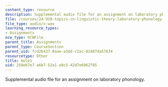 ```yaml
---
content_type: resource
description: Supplemental audio file for an assignment on laboratory phonology.
file: /courses/24-910-topics-in-linguistic-theory-laboratory-phonology-spring-2007/258e67e7a6b752a1a9c542d7e6962785_mole1.wav
file_type: audio/x-wav
learning_resource_types:
- Assignments
ocw_type: OCWFile
parent_title: Assignments
parent_type: CourseSection
parent_uid: fcd2b437-0aae-a3dd-c2ac-02d87da57634
resourcetype: Other
title: mole1
uid: 258e67e7-a6b7-52a1-a9c5-42d7e6962785
---
```

Supplemental audio file for an assignment on laboratory phonology.

